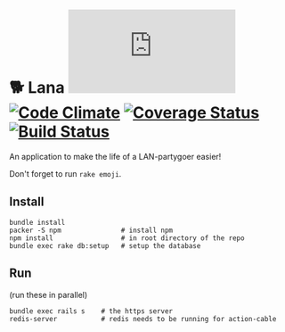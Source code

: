 # :dog2: Lana [![Analytics](https://ga-beacon.appspot.com/UA-25444917-6/ZeusWPI/Lana/README.md?pixel)](https://github.com/igrigorik/ga-beacon) [![Code Climate](https://codeclimate.com/github/ZeusWPI/Lana/badges/gpa.svg)](https://codeclimate.com/github/ZeusWPI/Lana) [![Coverage Status](https://coveralls.io/repos/ZeusWPI/Lana/badge.svg?branch=master&service=github)](https://coveralls.io/github/ZeusWPI/Lana?branch=master) [![Build Status](https://travis-ci.org/ZeusWPI/Lana.png?branch=master)](https://travis-ci.org/ZeusWPI/Lana)

An application to make the life of a LAN-partygoer easier!

Don't forget to run `rake emoji`.

## Install

    bundle install
    packer -S npm               # install npm
    npm install                 # in root directory of the repo
    bundle exec rake db:setup   # setup the database

## Run

(run these in parallel)

    bundle exec rails s    # the https server
    redis-server           # redis needs to be running for action-cable

